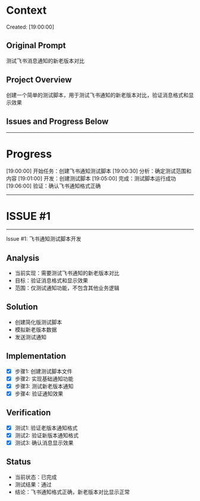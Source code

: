 # Context
Created: [19:00:00]

## Original Prompt
测试飞书消息通知的新老版本对比

## Project Overview
创建一个简单的测试脚本，用于测试飞书通知的新老版本对比，验证消息格式和显示效果

## Issues and Progress Below
---

# Progress
[19:00:00] 开始任务：创建飞书通知测试脚本
[19:00:30] 分析：确定测试范围和内容
[19:01:00] 开发：创建测试脚本
[19:05:00] 完成：测试脚本运行成功
[19:06:00] 验证：确认飞书通知格式正确

-----------------------------------
# ISSUE #1
-----------------------------------
Issue #1: 飞书通知测试脚本开发

## Analysis
- 当前实现：需要测试飞书通知的新老版本对比
- 目标：验证消息格式和显示效果
- 范围：仅测试通知功能，不包含其他业务逻辑

## Solution
- 创建简化版测试脚本
- 模拟新老版本数据
- 发送测试通知

## Implementation
- [x] 步骤1: 创建测试脚本文件
- [x] 步骤2: 实现基础通知功能
- [x] 步骤3: 测试新老版本通知
- [x] 步骤4: 验证通知效果

## Verification
- [x] 测试1: 验证老版本通知格式
- [x] 测试2: 验证新版本通知格式
- [x] 测试3: 确认消息显示效果

## Status
- 当前状态：已完成
- 测试结果：通过
- 结论：飞书通知格式正确，新老版本对比显示正常 